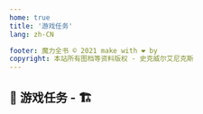 ```yaml
---
home: true
title: '游戏任务'
lang: zh-CN

footer: 魔力全书 © 2021 make with ❤️ by
copyright: 本站所有图档等资料版权 - 史克威尔艾尼克斯
---
```


## :scroll: 游戏任务 - 🏗️

<Valine />

<Tasks />

